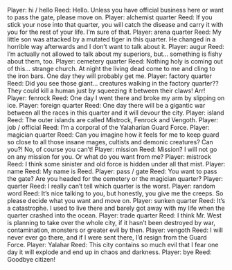 Player: hi / hello
Reed: Hello. Unless you have official business here or want to pass the gate, please move on.
Player: alchemist quarter
Reed: If you stick your nose into that quarter, you will catch the disease and carry it with you for the rest of your life. I’m sure of that.
Player: arena quarter
Reed: My little son was attacked by a mutated tiger in this quarter. He changed in a horrible way afterwards and I don’t want to talk about it.
Player: augur
Reed: <whispers> I’m actually not allowed to talk about my superiors, but… something is fishy about them, too.
Player: cemetery quarter
Reed: Nothing holy is coming out of this… strange church. At night the living dead come to me and cling to the iron bars. One day they will probably get me.
Player: factory quarter
Reed: Did you see those giant… creatures walking in the factory quarter?? They could kill a human just by squeezing it between their claws! Arr!
Player: fenrock
Reed: One day I went there and broke my arm by slipping on ice.
Player: foreign quarter
Reed: One day there will be a gigantic war between all the races in this quarter and it will devour the city.
Player: island
Reed: The outer islands are called Mistrock, Fenrock and Vengoth.
Player: job / official
Reed: I’m a corporal of the Yalaharian Guard Force.
Player: magician quarter
Reed: Can you imagine how it feels for me to keep guard so close to all those insane mages, cultists and demonic creatures? Can you?! No, of course you can’t!
Player: mission
Reed: Mission? I will not go on any mission for you. Or what do you want from me?
Player: mistrock
Reed: I think some sinister and old force is hidden under all that mist.
Player: name
Reed: My name is Reed.
Player: pass / gate
Reed: You want to pass the gate? Are you headed for the cemetery or the magician quarter?
Player: quarter
Reed: I really can’t tell which quarter is the worst.
Player: random word
Reed: It’s nice talking to you, but honestly, you give me the creeps. So please decide what you want and move on.
Player: sunken quarter
Reed: It’s a catastrophe. I used to live there and barely got away with my life when the quarter crashed into the ocean.
Player: trade quarter
Reed: I think Mr. West is planning to take over the whole city, if it hasn’t been destroyed by war, contamination, monsters or greater evil by then.
Player: vengoth
Reed: I will never ever go there, and if I were sent there, I’d resign from the Guard Force.
Player: Yalahar
Reed: This city contains so much evil that I fear one day it will explode and end up in chaos and darkness.
Player: bye
Reed: Goodbye citizen!